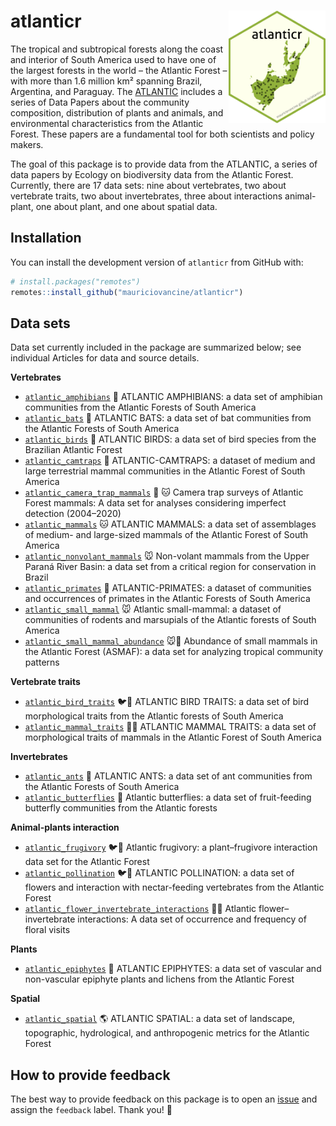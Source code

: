 
# atlanticr <a href='https://lter.github.io/atlanticr/'><img src="hexagon/logo.png" id="home_logo" align="right" height="180"/></a>

The tropical and subtropical forests along the coast and interior of
South America used to have one of the largest forests in the world – the
Atlantic Forest – with more than 1.6 million km² spanning Brazil,
Argentina, and Paraguay. The
[ATLANTIC](https://esajournals.onlinelibrary.wiley.com/doi/toc/10.1002/(ISSN)1939-9170.AtlanticPapers)
includes a series of Data Papers about the community composition,
distribution of plants and animals, and environmental characteristics
from the Atlantic Forest. These papers are a fundamental tool for both
scientists and policy makers.

The goal of this package is to provide data from the ATLANTIC, a series
of data papers by Ecology on biodiversity data from the Atlantic Forest.
Currently, there are 17 data sets: nine about vertebrates, two about
vertebrate traits, two about invertebrates, three about interactions
animal-plant, one about plant, and one about spatial data.

## Installation

You can install the development version of `atlanticr` from GitHub with:

``` r
# install.packages("remotes")
remotes::install_github("mauriciovancine/atlanticr")
```

## Data sets

Data set currently included in the package are summarized below; see
individual Articles for data and source details.

**Vertebrates**

- [`atlantic_amphibians`](https://mauriciovancine.github.io/atlanticr/reference/atlantic_amphibians.html)
  :frog: ATLANTIC AMPHIBIANS: a data set of amphibian communities from
  the Atlantic Forests of South America
- [`atlantic_bats`](https://mauriciovancine.github.io/atlanticr/reference/atlantic_bats.html)
  :bat: ATLANTIC BATS: a data set of bat communities from the Atlantic
  Forests of South America
- [`atlantic_birds`](https://mauriciovancine.github.io/atlanticr/reference/atlantic_birds.html)
  :parrot: ATLANTIC BIRDS: a data set of bird species from the Brazilian
  Atlantic Forest
- [`atlantic_camtraps`](https://mauriciovancine.github.io/atlanticr/reference/atlantic_camtraps.html)
  :camera_flash: ATLANTIC-CAMTRAPS: a dataset of medium and large
  terrestrial mammal communities in the Atlantic Forest of South America
- [`atlantic_camera_trap_mammals`](https://mauriciovancine.github.io/atlanticr/reference/atlantic_camera_trap_mammals.html)
  :camera_flash: :cat: Camera trap surveys of Atlantic Forest mammals: A
  data set for analyses considering imperfect detection (2004–2020)
- [`atlantic_mammals`](https://mauriciovancine.github.io/atlanticr/reference/atlantic_mammals.html)
  :cat: ATLANTIC MAMMALS: a data set of assemblages of medium- and
  large-sized mammals of the Atlantic Forest of South America
- [`atlantic_nonvolant_mammals`](https://mauriciovancine.github.io/atlanticr/reference/atlantic_nonvolant_mammals.html)
  :mouse: Non-volant mammals from the Upper Paraná River Basin: a data
  set from a critical region for conservation in Brazil
- [`atlantic_primates`](https://mauriciovancine.github.io/atlanticr/reference/atlantic_primates.html)
  :monkey: ATLANTIC-PRIMATES: a dataset of communities and occurrences
  of primates in the Atlantic Forests of South America
- [`atlantic_small_mammal`](https://mauriciovancine.github.io/atlanticr/reference/atlantic_small_mammal.html)
  :mouse: Atlantic small-mammal: a dataset of communities of rodents and
  marsupials of the Atlantic forests of South America
- [`atlantic_small_mammal_abundance`](https://mauriciovancine.github.io/atlanticr/reference/atlantic_small_mammal_abundance.html)
  :mouse::1234: Abundance of small mammals in the Atlantic Forest
  (ASMAF): a data set for analyzing tropical community patterns

**Vertebrate traits**

- [`atlantic_bird_traits`](https://mauriciovancine.github.io/atlanticr/reference/atlantic_bird_traits.html)
  :bird::straight_ruler: ATLANTIC BIRD TRAITS: a data set of bird
  morphological traits from the Atlantic forests of South America
- [`atlantic_mammal_traits`](https://mauriciovancine.github.io/atlanticr/reference/atlantic_mammal_traits.html)
  :bat::straight_ruler: ATLANTIC MAMMAL TRAITS: a data set of
  morphological traits of mammals in the Atlantic Forest of South
  America

**Invertebrates**

- [`atlantic_ants`](https://mauriciovancine.github.io/atlanticr/reference/atlantic_ants.html)
  :ant: ATLANTIC ANTS: a data set of ant communities from the Atlantic
  Forests of South America
- [`atlantic_butterflies`](https://mauriciovancine.github.io/atlanticr/reference/atlantic_butterflies.html)
  :butterfly: Atlantic butterflies: a data set of fruit-feeding
  butterfly communities from the Atlantic forests

**Animal-plants interaction**

- [`atlantic_frugivory`](https://mauriciovancine.github.io/atlanticr/reference/atlantic_frugivory.html)
  :bird::cherries: Atlantic frugivory: a plant–frugivore interaction
  data set for the Atlantic Forest
- [`atlantic_pollination`](https://mauriciovancine.github.io/atlanticr/reference/atlantic_pollination.html)
  :bird::hibiscus: ATLANTIC POLLINATION: a data set of flowers and
  interaction with nectar-feeding vertebrates from the Atlantic Forest
- [`atlantic_flower_invertebrate_interactions`](https://mauriciovancine.github.io/atlanticr/reference/atlantic_flower_invertebrate_interactions.html)
  :bee::white_flower: Atlantic flower–invertebrate interactions: A data
  set of occurrence and frequency of floral visits

**Plants**

- [`atlantic_epiphytes`](https://mauriciovancine.github.io/atlanticr/reference/atlantic_epiphytes.html)
  :seedling: ATLANTIC EPIPHYTES: a data set of vascular and non-vascular
  epiphyte plants and lichens from the Atlantic Forest

**Spatial**

- [`atlantic_spatial`](https://mauriciovancine.github.io/atlanticr/reference/atlantic_spatial.html)
  :earth_americas: ATLANTIC SPATIAL: a data set of landscape,
  topographic, hydrological, and anthropogenic metrics for the Atlantic
  Forest

## How to provide feedback

The best way to provide feedback on this package is to open an
[issue](https://github.com/mauriciovancine/atlanticr/issues) and assign
the `feedback` label. Thank you! :raised_hands:
